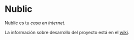 # Nublic
Nublic es tu _casa en internet_.

La información sobre desarrollo del proyecto está en el [wiki](https://github.com/nublic/Nublic/wiki).
